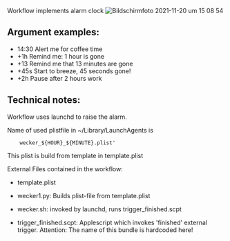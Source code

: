 Workflow implements alarm clock
![Bildschirmfoto 2021-11-20 um 15 08 54](https://user-images.githubusercontent.com/55148527/142729362-5ce401cd-9e7e-4864-a9ab-eb30cbe65f18.png)

## Argument examples:
 
 - 14:30 Alert me for coffee time
 - +1h   Remind me: 1 hour is gone
 - +13   Remind me that 13 minutes are gone
 - +45s  Start to breeze, 45 seconds gone! 
 - +2h   Pause after 2 hours work        

## Technical notes:

Workflow uses launchd to raise the alarm.

Name of used plistfile in ~/Library/LaunchAgents is 
```
	wecker_${HOUR}_${MINUTE}.plist'
```
This plist is build from template in template.plist

External Files contained in the workflow:

- template.plist

- wecker1.py: Builds plist-file from template.plist

- wecker.sh: invoked by launchd, runs trigger\_finished.scpt

- trigger\_finished.scpt: Applescript which invokes 'finished' external trigger.  Attention: The name of this bundle is hardcoded here!
